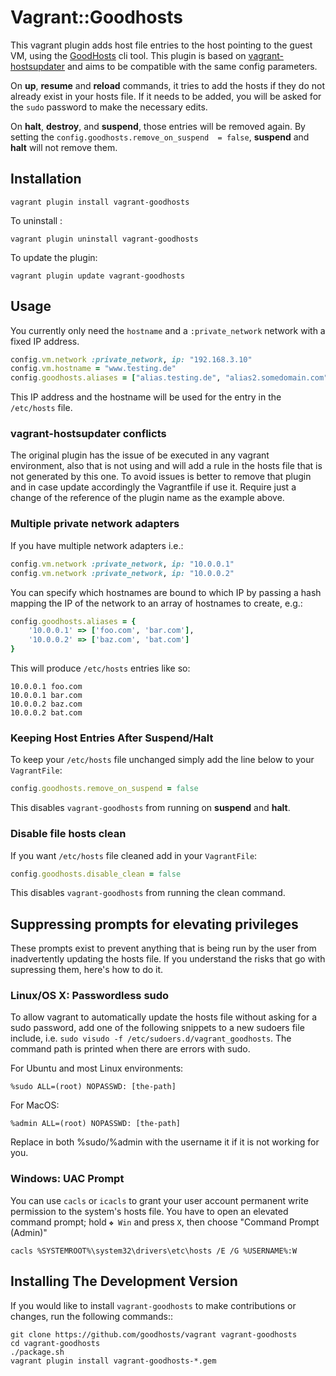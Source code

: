 # Vagrant::Goodhosts

This vagrant plugin adds host file entries to the host pointing to the guest VM, using the [GoodHosts](https://github.com/goodhosts/cli) cli tool. This plugin is based on [vagrant-hostsupdater](https://github.com/cogitatio/vagrant-hostsupdater) and aims to be compatible with the same config parameters.

On **up**, **resume** and **reload** commands, it tries to add the hosts if they do not already exist in your hosts file. If it needs to be added, you will be asked for the `sudo` password to make the necessary edits.

On **halt**, **destroy**, and **suspend**, those entries will be removed again. By setting the `config.goodhosts.remove_on_suspend  = false`, **suspend** and **halt** will not remove them.

## Installation

```shell
vagrant plugin install vagrant-goodhosts
```

To uninstall :

```shell
vagrant plugin uninstall vagrant-goodhosts
```

To update the plugin:

```shell
vagrant plugin update vagrant-goodhosts
```

## Usage

You currently only need the `hostname` and a `:private_network` network with a fixed IP address.

```ruby
config.vm.network :private_network, ip: "192.168.3.10"
config.vm.hostname = "www.testing.de"
config.goodhosts.aliases = ["alias.testing.de", "alias2.somedomain.com"]
```

This IP address and the hostname will be used for the entry in the `/etc/hosts` file.

### vagrant-hostsupdater conflicts

The original plugin has the issue of be executed in any vagrant environment, also that is not using and will add a rule in the hosts file that is not generated by this one.
To avoid issues is better to remove that plugin and in case update accordingly the Vagrantfile if use it. Require just a change of the reference of the plugin name as the example above.

### Multiple private network adapters

If you have multiple network adapters i.e.:

```ruby
config.vm.network :private_network, ip: "10.0.0.1"
config.vm.network :private_network, ip: "10.0.0.2"
```

You can specify which hostnames are bound to which IP by passing a hash mapping the IP of the network to an array of hostnames to create, e.g.:

```ruby
config.goodhosts.aliases = {
    '10.0.0.1' => ['foo.com', 'bar.com'],
    '10.0.0.2' => ['baz.com', 'bat.com']
}
```

This will produce `/etc/hosts` entries like so:

```
10.0.0.1 foo.com
10.0.0.1 bar.com
10.0.0.2 baz.com
10.0.0.2 bat.com
```

### Keeping Host Entries After Suspend/Halt

To keep your `/etc/hosts` file unchanged simply add the line below to your `VagrantFile`:

```ruby
config.goodhosts.remove_on_suspend = false
```

This disables `vagrant-goodhosts` from running on **suspend** and **halt**.

### Disable file hosts clean

If you want `/etc/hosts` file cleaned add in your `VagrantFile`:

```ruby
config.goodhosts.disable_clean = false
```

This disables `vagrant-goodhosts` from running the clean command.

## Suppressing prompts for elevating privileges

These prompts exist to prevent anything that is being run by the user from inadvertently updating the hosts file.
If you understand the risks that go with supressing them, here's how to do it.

### Linux/OS X: Passwordless sudo

To allow vagrant to automatically update the hosts file without asking for a sudo password, add one of the following snippets to a new sudoers file include, i.e. `sudo visudo -f /etc/sudoers.d/vagrant_goodhosts`.
The command path is printed when there are errors with sudo.

For Ubuntu and most Linux environments:

    %sudo ALL=(root) NOPASSWD: [the-path]

For MacOS:

    %admin ALL=(root) NOPASSWD: [the-path]

Replace in both %sudo/%admin with the username it if it is not working for you.

### Windows: UAC Prompt

You can use `cacls` or `icacls` to grant your user account permanent write permission to the system's hosts file.
You have to open an elevated command prompt; hold `❖ Win` and press `X`, then choose "Command Prompt (Admin)"

    cacls %SYSTEMROOT%\system32\drivers\etc\hosts /E /G %USERNAME%:W

## Installing The Development Version

If you would like to install `vagrant-goodhosts` to make contributions or changes, run the following commands::

```shell
git clone https://github.com/goodhosts/vagrant vagrant-goodhosts
cd vagrant-goodhosts
./package.sh
vagrant plugin install vagrant-goodhosts-*.gem
```

